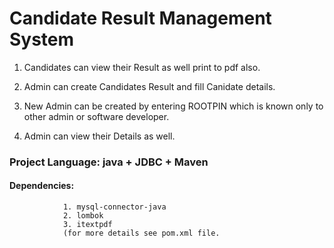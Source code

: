 # Candidate Result Management System

1. Candidates can view their Result as well print to pdf also.

2. Admin can create Candidates Result and fill Canidate details.

3. New Admin can be created by entering ROOTPIN which is known only to other admin or software developer.

4. Admin can view their Details as well.


### Project Language: java + JDBC + Maven
#### Dependencies: 
                1. mysql-connector-java
                2. lombok
                3. itextpdf
                (for more details see pom.xml file.
